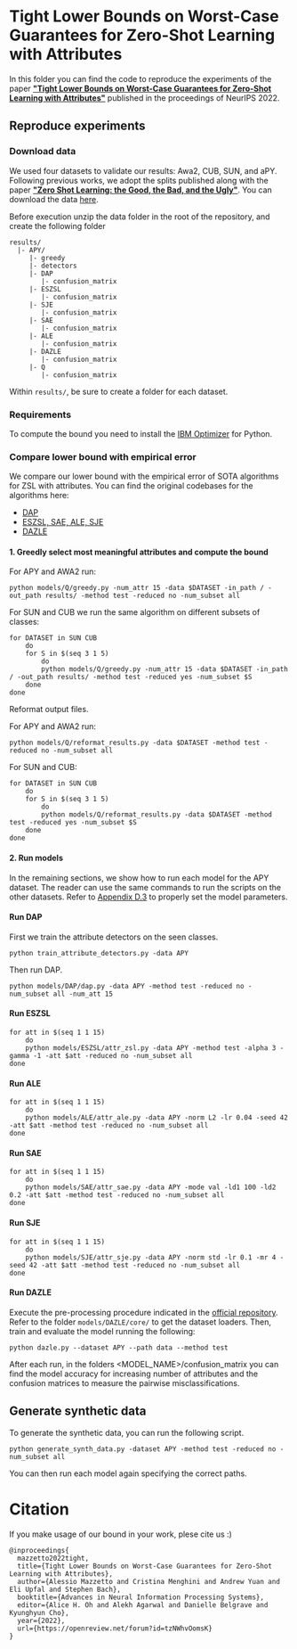 # Tight Lower Bounds on Worst-Case Guarantees for Zero-Shot Learning with Attributes

In this folder you can find the code to reproduce the experiments of the paper [__"Tight Lower Bounds on Worst-Case Guarantees for Zero-Shot Learning with Attributes"__](https://arxiv.org/pdf/2205.13068.pdf) published in the proceedings of NeurIPS 2022. 


## Reproduce experiments

### Download data
We used four datasets to validate our results: Awa2, CUB, SUN, and aPY. Following previous works, we adopt the splits published along with the paper [__"Zero Shot Learning: the Good, the Bad, and the Ugly"__](https://arxiv.org/pdf/1703.04394.pdf). You can download the data [here](https://drive.google.com/drive/folders/1N1T3acUmB3rsbUmYEEJKc82baV_kTWv3?usp=share_link).

Before execution unzip the data folder in the root of the repository, and create the following folder 

```
results/
  |- APY/
     |- greedy
     |- detectors
     |- DAP
        |- confusion_matrix
     |- ESZSL
        |- confusion_matrix
     |- SJE
        |- confusion_matrix
     |- SAE
        |- confusion_matrix
     |- ALE
        |- confusion_matrix
     |- DAZLE
        |- confusion_matrix
     |- Q
        |- confusion_matrix
```


Within `results/`, be sure to create a folder for each dataset.

### Requirements

To compute the bound you need to install the [IBM Optimizer](https://www.ibm.com/docs/en/icos/12.9.0?topic=docplex-python-modeling-api) for Python.

### Compare lower bound with empirical error

We compare our lower bound with the empirical error of SOTA algorithms for ZSL with attributes. You can find the original codebases for the algorithms here:

- [DAP](https://github.com/zhanxyz/Animals_with_Attributes)
- [ESZSL, SAE, ALE, SJE](https://github.com/mvp18/Popular-ZSL-Algorithms)
- [DAZLE](https://github.com/hbdat/cvpr20_DAZLE)


#### 1. Greedly select most meaningful attributes and compute the bound

For APY and AWA2 run:

```
python models/Q/greedy.py -num_attr 15 -data $DATASET -in_path / -out_path results/ -method test -reduced no -num_subset all
```

For SUN and CUB we run the same algorithm on different subsets of classes:

```
for DATASET in SUN CUB
    do
    for S in $(seq 3 1 5)
        do
        python models/Q/greedy.py -num_attr 15 -data $DATASET -in_path / -out_path results/ -method test -reduced yes -num_subset $S
    done
done
```

Reformat output files.

For APY and AWA2 run:

```
python models/Q/reformat_results.py -data $DATASET -method test -reduced no -num_subset all
```

For SUN and CUB:

```
for DATASET in SUN CUB
    do
    for S in $(seq 3 1 5)
        do
        python models/Q/reformat_results.py -data $DATASET -method test -reduced yes -num_subset $S
    done
done
```

#### 2. Run models

In the remaining sections, we show how to run each model for the APY dataset. The reader can use the same commands to run the scripts on the other datasets. Refer to  [Appendix D.3](https://arxiv.org/pdf/2205.13068.pdf) to properly set the model parameters. 

#### Run DAP

First we train the attribute detectors on the seen classes.

```
python train_attribute_detectors.py -data APY
```

Then run DAP.

```
python models/DAP/dap.py -data APY -method test -reduced no -num_subset all -num_att 15
```

#### Run ESZSL

```
for att in $(seq 1 1 15)
    do
    python models/ESZSL/attr_zsl.py -data APY -method test -alpha 3 -gamma -1 -att $att -reduced no -num_subset all
done
```

#### Run ALE

```
for att in $(seq 1 1 15)
    do
    python models/ALE/attr_ale.py -data APY -norm L2 -lr 0.04 -seed 42 -att $att -method test -reduced no -num_subset all
done
```

#### Run SAE

```
for att in $(seq 1 1 15)
    do
    python models/SAE/attr_sae.py -data APY -mode val -ld1 100 -ld2 0.2 -att $att -method test -reduced no -num_subset all
done
```

#### Run SJE

```
for att in $(seq 1 1 15)
    do
    python models/SJE/attr_sje.py -data APY -norm std -lr 0.1 -mr 4 -seed 42 -att $att -method test -reduced no -num_subset all
done
```

#### Run DAZLE

Execute the pre-processing procedure indicated in the [official repository](https://github.com/hbdat/cvpr20_DAZLE). Refer to the folder `models/DAZLE/core/` to get the dataset loaders. Then, train and evaluate the model running the following:

```
python dazle.py --dataset APY --path data --method test
```

After each run, in the folders <MODEL_NAME>/confusion_matrix you can find the model accuracy for increasing number of attributes and the confusion matrices to measure the pairwise misclassifications.

## Generate synthetic data

To generate the synthetic data, you can run the following script.

```
python generate_synth_data.py -dataset APY -method test -reduced no -num_subset all
```

You can then run each model again specifying the correct paths.

# Citation  

If you make usage of our bound in your work, plese cite us :)

```
@inproceedings{
  mazzetto2022tight,
  title={Tight Lower Bounds on Worst-Case Guarantees for Zero-Shot Learning with Attributes},
  author={Alessio Mazzetto and Cristina Menghini and Andrew Yuan and Eli Upfal and Stephen Bach},
  booktitle={Advances in Neural Information Processing Systems},
  editor={Alice H. Oh and Alekh Agarwal and Danielle Belgrave and Kyunghyun Cho},
  year={2022},
  url={https://openreview.net/forum?id=tzNWhvOomsK}
}
```
